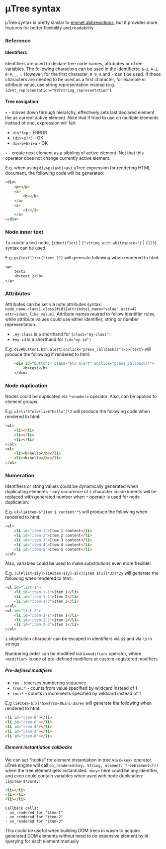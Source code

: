# μTree syntax

μTree syntax is pretty similar to [emmet abbreviations](https://docs.emmet.io/abbreviations/syntax/), but it provides more features for better flexibility and readability

### Reference

#### Identifiers
Identifiers are used to declare tree node names, attributes or uTree variables.
The following characters can be used in the identifiers:: `a-z`, `A-Z`, `0-9`, `_`, `-`. However, for the first character, `0-9`, `$` and `-` can't be used. If these characters are needed to be used as a first character, for example in attribute value, use string representation instead (e.g. `ident_representation="007string_representation"`).

#### Tree navigation
`>` - moves down through hierarchy, effectively sets last declared element the as current active element. Note that if tried to use on multiple elements instead of one, expression will fail:
- `div*5>p` - ERROR
- `(div>p)*5` - OK
- `div>p+b>i+a` - OK

`+` - create next element as a sibbling of active element. Not that this operator does not change currently active element.

E.g. when using `div>p+(a>b)+a>i` uTree expression for rendering HTML document, the following code will be generated:
```html
<div>
    <p></p>
    <a>
        <b></b>
    </a>
    <a>
        <i></i>
    </a>
</div>
```

### Node inner text
To create a text node, `{identifier}` | `{"string with whitespaces"}` | `{123}`
syntax can be used.

E.g. `p>{text1}+b>{"text 2"}` will generate following when rendered to html:
```html
<p>
    text1
    <b>text 2</b>
</p>
```

### Attributes
Attributes can be set via note attributes syntax: `node_name.class1.class2#id1[attribute1_name="value" attr=42 attr=ident_like_value]`. Attribute names reuired to follow identifier rules, while attribute values could use either identifier, string or number representation.

- `.my-class` is a shorthand for `[class="my-class"]`
- `#my-id` is a shorthand for `[id="my-id"]`

E.g. `div#button1.btn.alert[onclick="press_callback()"]>b>{text}` will produce the following if rendered to html:
```html
    <div id="button1" class="btn alert" onclick="press_callback()">
        <b>text</b>
    </div>
```

### Node duplication
Nodes could be duplicated via `*<number>` operator. Also, can be applied to element groups

E.g. `ul>li*3^ol>(li>b"hello")*2` will produce the following code when rendered to html:
```html
<ul>
    <li></li>
    <li></li>
    <li></li>
</ul>
<ol>
    <li><b>hello</b></li>
    <li><b>hello</b></li>
</ol>
```

### Numeration
Identifiers or string values could be dynamically generated when duplicating elements - any occurence of `$` character inside indents will be replaced with generated number when `*` operatir is used for node duplication:

E.g. `ul>li#item-$"Item $ content"*5` will produce the following when rendered to html:
```html
<ul>
    <li id="item-1">Item 1 content</li>
    <li id="item-2">Item 2 content</li>
    <li id="item-3">Item 3 content</li>
    <li id="item-4">Item 4 content</li>
    <li id="item-5">Item 5 content</li>
</ul>
```

Also, variables could be used to make substitutions even more flexible!

E.g. `(ul#list-$[y]>li#item-$[y]-$[x]{Item $[x]}*3x)*2y` will generate the following when rendered to html:
```html
<ul id="list-1">
    <li id="item-1-1">Item 1</li>
    <li id="item-1-2">Item 2</li>
    <li id="item-1-3">Item 3</li>
</ul>
<ul id="list-2">
    <li id="item-2-1">Item 1</li>
    <li id="item-2-2">Item 2</li>
    <li id="item-2-3">Item 3</li>
</ul>
```

`$` sibstitution character can be escaped in identifiers via `$$` and via `\$` in strings

Numbering order can be modified via `&<modifier>` operator, where `<modifier>` is one of pre-defined modifiers or custom-registered modifiers

##### Pre-defined modifiers
- `rev` - reverses numbering sequence
- `from:*` - counts from value specified by wildcard instead of 1
- `inc:*` - counts in increments specified by wildcard instead of 1

E.g `li#item-$[x]*5x&from-0&inc-2&rev` will generate the following when rendered to html:
```html
<li id="item-8"></li>
<li id="item-6"></li>
<li id="item-4"></li>
<li id="item-2"></li>
<li id="item-0"></li>
```

##### Element instantiation callbacks

We can set "hooks" for element instantiation in tree via `@<key>` operator. uTree engine will call `on_rendered(key: String, element: TreeElement<T>)` when the tree element gets instantiated. `<key>` here could be any identifier, and even could contain variables when used with node duplication: `li@item-$*3&rev`:

```html
<li></li>
<li></li>
<li></li>
```
```
Callback calls:
- on_rendered for "item-1"
- on_rendered for "item-2"
- on_rendered for "item-3"
```

This could be useful when building DOM trees in wasm to acquire generated DOM elements without need to do expensive element by id querying for each element manually
